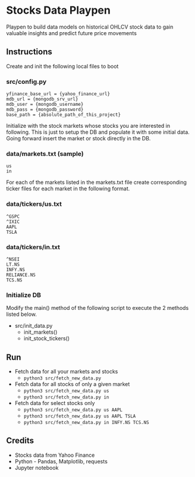 Stocks Data Playpen
===================

Playpen to build data models on historical OHLCV stock data to gain valuable insights and predict future price movements


## Instructions
Create and init the following local files to boot


### src/config.py
```
yfinance_base_url = {yahoo_finance_url}
mdb_url = {mongodb_srv_url}
mdb_user = {mongodb_username}
mdb_pass = {mongodb_password}
base_path = {absolute_path_of_this_project}
```

Initialize with the stock markets whose stocks you are interested in following. This is just to setup the DB and populate it with some initial data. Going forward insert the market or stock directly in the DB.


### data/markets.txt (sample)
```
us
in
```

For each of the markets listed in the markets.txt file create corresponding ticker files for each market in the following format.


### data/tickers/us.txt
```
^GSPC
^IXIC
AAPL
TSLA
```


### data/tickers/in.txt
```
^NSEI
LT.NS
INFY.NS
RELIANCE.NS
TCS.NS
```


### Initialize DB

Modify the main() method of the following script to execute the 2 methods listed below.

* src/init_data.py
  * init_markets()
  * init_stock_tickers()


## Run
* Fetch data for all your markets and stocks
  * `python3 src/fetch_new_data.py`
* Fetch data for all stocks of only a given market
  * `python3 src/fetch_new_data.py us`
  * `python3 src/fetch_new_data.py in`
* Fetch data for select stocks only
  * `python3 src/fetch_new_data.py us AAPL`
  * `python3 src/fetch_new_data.py us AAPL TSLA`
  * `python3 src/fetch_new_data.py in INFY.NS TCS.NS`


## Credits

* Stocks data from Yahoo Finance
* Python - Pandas, Matplotlib, requests
* Jupyter notebook
